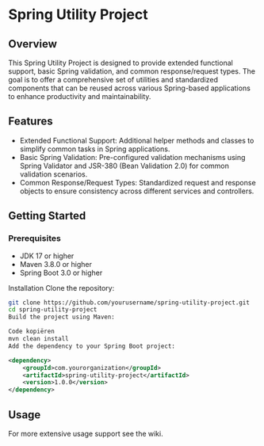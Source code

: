 # Spring Utility Project
## Overview
This Spring Utility Project is designed to provide extended functional support, basic Spring validation, and common response/request types. The goal is to offer a comprehensive set of utilities and standardized components that can be reused across various Spring-based applications to enhance productivity and maintainability.

## Features
 - Extended Functional Support: Additional helper methods and classes to simplify common tasks in Spring applications.
 - Basic Spring Validation: Pre-configured validation mechanisms using Spring Validator and JSR-380 (Bean Validation 2.0) for common validation scenarios.
 - Common Response/Request Types: Standardized request and response objects to ensure consistency across different services and controllers.

## Getting Started

### Prerequisites
 - JDK 17 or higher
 - Maven 3.8.0 or higher
 - Spring Boot 3.0 or higher

Installation
Clone the repository:

``` bash
git clone https://github.com/yourusername/spring-utility-project.git
cd spring-utility-project
Build the project using Maven:
```

``` bash
Code kopiëren
mvn clean install
Add the dependency to your Spring Boot project:
```

``` xml
<dependency>
    <groupId>com.yourorganization</groupId>
    <artifactId>spring-utility-project</artifactId>
    <version>1.0.0</version>
</dependency>
```

## Usage
For more extensive usage support see the wiki.
